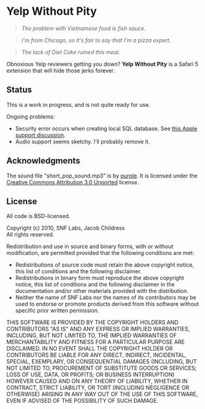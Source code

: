 # Yelp Without Pity #

> _The problem with Vietnamese food is fish sauce._

> _I'm from Chicago, so it's fair to say that I'm a pizza expert._

> _The lack of Diet Coke ruined this meal._

Obnoxious Yelp reviewers getting you down?  **Yelp Without Pity** is a Safari 5 extension that will hide those jerks forever.

## Status ##

This is a work in progress, and is not quite ready for use.

Ongoing problems:

* Security error occurs when creating local SQL database. See [this Apple support discussion](http://discussions.apple.com/thread.jspa?threadID=2457408).
* Audio support seems sketchy. I'll probably remove it.

## Acknowledgments ##

The sound file "short_pop_sound.mp3" is by [purple](http://www.freesfx.co.uk/users/purple/).  It is licensed under the [Creative Commons Attribution 3.0 Unported](http://creativecommons.org/licenses/by/3.0/) license.

## License ##

All code is BSD-licensed.

Copyright (c) 2010, SNF Labs, Jacob Childress  
All rights reserved.

Redistribution and use in source and binary forms, with or without modification, are permitted provided that the following conditions are met:

* Redistributions of source code must retain the above copyright notice, this list of conditions and the following disclaimer.
* Redistributions in binary form must reproduce the above copyright notice, this list of conditions and the following disclaimer in the documentation and/or other materials provided with the distribution.
* Neither the name of SNF Labs nor the names of its contributors may be used to endorse or promote products derived from this software without specific prior written permission.

THIS SOFTWARE IS PROVIDED BY THE COPYRIGHT HOLDERS AND CONTRIBUTORS "AS IS" AND ANY EXPRESS OR IMPLIED WARRANTIES, INCLUDING, BUT NOT LIMITED TO, THE IMPLIED WARRANTIES OF MERCHANTABILITY AND FITNESS FOR A PARTICULAR PURPOSE ARE DISCLAIMED. IN NO EVENT SHALL THE COPYRIGHT HOLDER OR CONTRIBUTORS BE LIABLE FOR ANY DIRECT, INDIRECT, INCIDENTAL, SPECIAL, EXEMPLARY, OR CONSEQUENTIAL DAMAGES (INCLUDING, BUT NOT LIMITED TO, PROCUREMENT OF SUBSTITUTE GOODS OR SERVICES; LOSS OF USE, DATA, OR PROFITS; OR BUSINESS INTERRUPTION) HOWEVER CAUSED AND ON ANY THEORY OF LIABILITY, WHETHER IN CONTRACT, STRICT LIABILITY, OR TORT (INCLUDING NEGLIGENCE OR OTHERWISE) ARISING IN ANY WAY OUT OF THE USE OF THIS SOFTWARE, EVEN IF ADVISED OF THE POSSIBILITY OF SUCH DAMAGE.
    